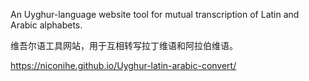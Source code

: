 An Uyghur-language website tool for mutual transcription of Latin and Arabic alphabets.

维吾尔语工具网站，用于互相转写拉丁维语和阿拉伯维语。

https://niconihe.github.io/Uyghur-latin-arabic-convert/
